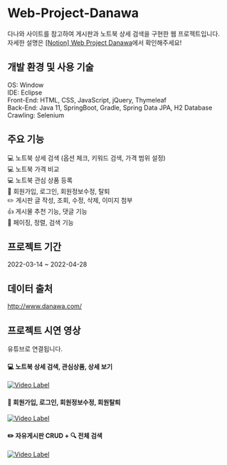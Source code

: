 # Web-Project-Danawa
다나와 사이트를 참고하여 게시판과 노트북 상세 검색을 구현한 웹 프로젝트입니다.  
자세한 설명은 [[Notion] Web Project Danawa](https://wegie.notion.site/Web-Project-Danawa-b453b35bd0304535a3d03d0104bf8811)에서 확인해주세요!
</br>
## 개발 환경 및 사용 기술
OS: Window  
IDE: Eclipse  
Front-End: HTML, CSS, JavaScript, jQuery, Thymeleaf  
Back-End: Java 11, SpringBoot, Gradle, Spring Data JPA, H2 Database  
Crawling: Selenium
</br>
## 주요 기능
💻 노트북 상세 검색 (옵션 체크, 키워드 검색, 가격 범위 설정)  
💻 노트북 가격 비교  
💻 노트북 관심 상품 등록  
👤 회원가입, 로그인, 회원정보수정, 탈퇴  
✏️ 게시판 글 작성, 조회, 수정, 삭제, 이미지 첨부  
👍 게시물 추천 기능, 댓글 기능  
📜 페이징, 정렬, 검색 기능
</br>
## 프로젝트 기간
2022-03-14 ~ 2022-04-28
</br>
## 데이터 출처
http://www.danawa.com/
<br/>
## 프로젝트 시연 영상
유튜브로 연결됩니다.
#### 💻 노트북 상세 검색, 관심상품, 상세 보기
[![Video Label](http://img.youtube.com/vi/bZnr_pLLitg/0.jpg)](https://youtu.be/bZnr_pLLitg)
<br/>
#### 👤 회원가입, 로그인, 회원정보수정, 회원탈퇴
[![Video Label](http://img.youtube.com/vi/mlndTOWwJME/0.jpg)](https://youtu.be/mlndTOWwJME)
<br/>
#### ✏️ 자유게시판 CRUD + 🔍 전체 검색
[![Video Label](http://img.youtube.com/vi/Hxb9mSJKvJk/0.jpg)](https://youtu.be/Hxb9mSJKvJk)
